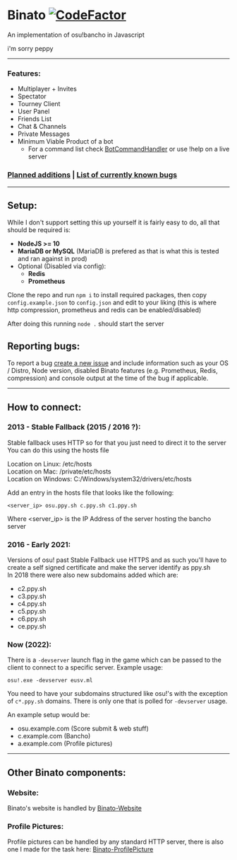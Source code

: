 # Binato [![CodeFactor](https://www.codefactor.io/repository/github/tgpholly/binato/badge)](https://www.codefactor.io/repository/github/tgpholly/binato)
An implementation of osu!bancho in Javascript

i'm sorry peppy
<hr>

### Features:
 - Multiplayer + Invites
 - Spectator
 - Tourney Client
 - User Panel
 - Friends List
 - Chat & Channels
 - Private Messages
 - Minimum Viable Product of a bot
   - For a command list check [BotCommandHandler](https://github.com/tgpholly/Binato/blob/master/server/BotCommandHandler.js) or use !help on a live server
   
### [Planned additions](https://github.com/tgpholly/Binato/issues?q=is%3Aopen+is%3Aissue+label%3Aenhancement) | [List of currently known bugs](https://github.com/tgpethan/Binato/issues?q=is%3Aopen+is%3Aissue+label%3Abug)

<hr>

## Setup:
While I don't support setting this up yourself it is fairly easy to do, all that should be required is:
 - **NodeJS >= 10**
 - **MariaDB or MySQL** (MariaDB is prefered as that is what this is tested and ran against in prod)
 - Optional (Disabled via config):
   - **Redis**
   - **Prometheus**

Clone the repo and run `npm i` to install required packages, then copy `config.example.json` to `config.json` and edit to your liking (this is where http compression, prometheus and redis can be enabled/disabled)

After doing this running `node .` should start the server

## Reporting bugs:
To report a bug [create a new issue](https://github.com/tgpholly/Binato/issues/new) and include information such as your OS / Distro, Node version, disabled Binato features (e.g. Prometheus, Redis, compression) and console output at the time of the bug if applicable.

<hr>

## How to connect:

### 2013 - Stable Fallback (2015 / 2016 ?):
Stable fallback uses HTTP so for that you just need to direct it to the server<br>
You can do this using the hosts file

Location on Linux: /etc/hosts<br>
Location on Mac: /private/etc/hosts<br>
Location on Windows: C:/Windows/system32/drivers/etc/hosts

Add an entry in the hosts file that looks like the following:
```
<server_ip> osu.ppy.sh c.ppy.sh c1.ppy.sh
```
Where <server_ip> is the IP Address of the server hosting the bancho server

### 2016 - Early 2021:
Versions of osu! past Stable Fallback use HTTPS and as such you'll have to create a self signed certificate and make the server identify as ppy.sh<br>
In 2018 there were also new subdomains added which are: 
 - c2.ppy.sh
 - c3.ppy.sh
 - c4.ppy.sh
 - c5.ppy.sh
 - c6.ppy.sh
 - ce.ppy.sh

### Now (2022):
There is a `-devserver` launch flag in the game which can be passed to the client to connect to a specific server. Example usage:
```
osu!.exe -devserver eusv.ml
```
You need to have your subdomains structured like osu!'s with the exception of `c*.ppy.sh` domains. There is only one that is polled for `-devserver` usage.

An example setup would be:
 - osu.example.com (Score submit & web stuff)
 - c.example.com (Bancho)
 - a.example.com (Profile pictures)
<hr>

## Other Binato components:
### Website:
Binato's website is handled by [Binato-Website](https://github.com/tgpholly/Binato-Website)
### Profile Pictures:
Profile pictures can be handled by any standard HTTP server, there is also one I made for the task here: [Binato-ProfilePicture](https://github.com/tgpholly/Binato-ProfilePicture)
